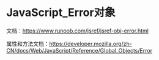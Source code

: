 # JavaScript_Error对象

文档：<https://www.runoob.com/jsref/jsref-obj-error.html>

属性和方法文档：<https://developer.mozilla.org/zh-CN/docs/Web/JavaScript/Reference/Global_Objects/Error>
